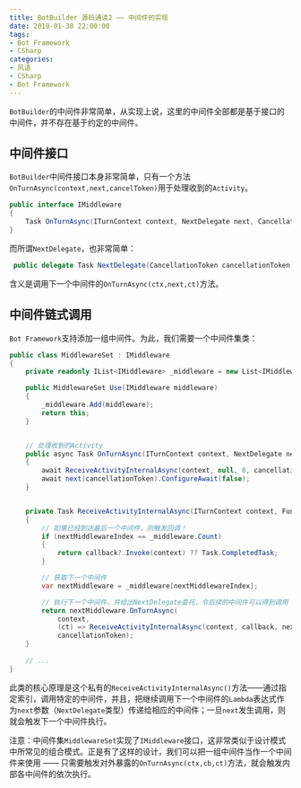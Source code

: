 ```yaml
---
title: BotBuilder 源码通读2 —— 中间件的实现
date: 2019-01-30 22:00:00
tags:
- Bot Framework
- CSharp
categories:
- 风语
- CSharp
- Bot Framework
---
```


`BotBuilder`的中间件非常简单，从实现上说，这里的中间件全部都是基于接口的中间件，并不存在基于约定的中间件。

## 中间件接口

`BotBuilder`中间件接口本身非常简单，只有一个方法`OnTurnAsync(context,next,cancelToken)`用于处理收到的`Activity`。

```csharp
public interface IMiddleware
{
    Task OnTurnAsync(ITurnContext context, NextDelegate next, CancellationToken cancellationToken = default(CancellationToken));
}
```

而所谓`NextDelegate`，也非常简单：
```csharp
 public delegate Task NextDelegate(CancellationToken cancellationToken);
```
含义是调用下一个中间件的`OnTurnAsync(ctx,next,ct)`方法。
<!--more-->

## 中间件链式调用

`Bot Framework`支持添加一组中间件。为此，我们需要一个中间件集类：
```csharp
public class MiddlewareSet : IMiddleware
{
    private readonly IList<IMiddleware> _middleware = new List<IMiddleware>();

    public MiddlewareSet Use(IMiddleware middleware)
    {
        _middleware.Add(middleware);
        return this;
    }


    // 处理收到的Activity
    public async Task OnTurnAsync(ITurnContext context, NextDelegate next, CancellationToken cancellationToken)
    {
        await ReceiveActivityInternalAsync(context, null, 0, cancellationToken).ConfigureAwait(false);
        await next(cancellationToken).ConfigureAwait(false);
    }


    private Task ReceiveActivityInternalAsync(ITurnContext context, Func<ITurnContext, Task> callback, int nextMiddlewareIndex, CancellationToken cancellationToken)
    {
        // 如果已经到达最后一个中间件，则触发回调！
        if (nextMiddlewareIndex == _middleware.Count)
        {
            return callback?.Invoke(context) ?? Task.CompletedTask;
        }

        // 获取下一个中间件
        var nextMiddleware = _middleware[nextMiddlewareIndex];

        // 执行下一个中间件，并给出NextDelegate委托，令后续的中间件可以得到调用
        return nextMiddleware.OnTurnAsync(
            context,
            (ct) => ReceiveActivityInternalAsync(context, callback, nextMiddlewareIndex + 1, ct),
            cancellationToken);
    }
    
    // ...
}
```

此类的核心原理是这个私有的`ReceiveActivityInternalAsync()`方法——通过指定索引，调用特定的中间件，并且，把继续调用下一个中间件的`Lambda`表达式作为`next`参数（`NextDelegate`类型）传递给相应的中间件；一旦`next`发生调用，则就会触发下一个中间件执行。

注意：中间件集`MiddlewareSet`实现了`IMiddleware`接口，这非常类似于设计模式中所常见的组合模式。正是有了这样的设计，我们可以把一组中间件当作一个中间件来使用 —— 只需要触发对外暴露的`OnTurnAsync(ctx,cb,ct)`方法，就会触发内部各中间件的依次执行。